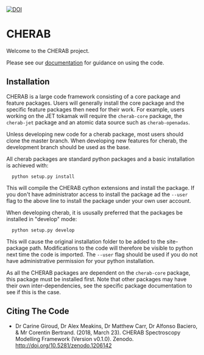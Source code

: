 
[![DOI](https://zenodo.org/badge/DOI/10.5281/zenodo.1206142.svg)](https://doi.org/10.5281/zenodo.1206142)

CHERAB
======

Welcome to the CHERAB project.

Please see our [documentation](https://cherab.github.io/documentation/index.html)
for guidance on using the code.

Installation
------------

CHERAB is a large code framework consisting of a core package and feature packages. Users will generally install the core package and the specific feature packages then need for their work. For example, users working on the JET tokamak will require the ``cherab-core`` package, the ``cherab-jet`` package and an atomic data source such as ``cherab-openadas``.

Unless developing new code for a cherab package, most users should clone the master branch. When developing new features for cherab, the development branch should be used as the base.

All cherab packages are standard python packages and a basic installation is achieved with:

```
  python setup.py install
```

This will compile the CHERAB cython extensions and install the package. If you don't have administrator access to install the package ad the ``--user`` flag to the above line to install the package under your own user account.

When developing cherab, it is ususally preferred that the packages be installed in "develop" mode:

```
  python setup.py develop
```

This will cause the original installation folder to be added to the site-package path. Modifications to the code will therefore be visible to python next time the code is imported. The ``--user`` flag should be used if you do not have administrative permission for your python installation.

As all the CHERAB packages are dependent on the ``cherab-core`` package, this package must be installed first. Note that other packages may have their own inter-dependencies, see the specific package documentation to see if this is the case.

Citing The Code
---------------
* Dr Carine Giroud, Dr Alex Meakins, Dr Matthew Carr, Dr Alfonso Baciero, & Mr Corentin Bertrand. (2018, March 23). CHERAB Spectroscopy Modelling Framework (Version v0.1.0). Zenodo. http://doi.org/10.5281/zenodo.1206142
